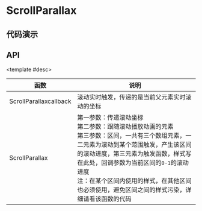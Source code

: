 <script setup>
  import ScrollParallax from './Components/ScrollParallax/index.vue'
</script>

# ScrollParallax

<ContainerBox title="介绍">
<template #desc>

类似`iPhone`官网滚动动画效果

原理：获取整个滚动盒子的高度，计算出鼠标滚完整个盒子的百分比，通过百分比来控制动画，
拓展了一下，可以设置某个区间，当滚动到这个区间，则开始计算这个区间的百分比，由此可控制这个区间的元素动画
</template>
</ContainerBox>

## 代码演示

<ContainerBox title="基础用法">
<template #desc>

在下面缓慢滚动

</template>
<div class="demoBox">
<ScrollParallax />
</div>

<ShowCode>
<template #codes>

```vue
<template>
  <div class="LibScrollParallax" ref="LibScrollParallax" @scroll="ScrollParallaxcallback">
    <div class="FollowBox" ref="FollowBox">
      <div class="sticky">
        <div class="a" ref="a"></div>
        <div class="b" ref="b"></div>
        <div class="c" ref="c">by alexgousheng</div>
        <div class="d" ref="d">Hello World!</div>
      </div>
    </div>
  </div>
</template>
<script setup lang="ts">
import { onMounted, ref } from 'vue';
import ScrollParallax from './ScrollParallax.js';

const a = ref();
const b = ref();
const c = ref();
const d = ref();

const ScrollParallaxcallback = (e: Event | number) => {
  let v: Event | number = 0;
  if (typeof e !== 'number') {
    v = (e.target as HTMLInputElement).scrollTop;
  }
  /* 名 */
  ScrollParallax(v, d.value, [
    [
      0,
      500,
      (v: number) => {
        return {
          opacity: v,
        };
      },
    ],
    [
      500,
      2000,
      (v: number) => {
        return {
          opacity: 1 - v,
        };
      },
    ],
  ]);
  /* 房间 */
  ScrollParallax(v, a.value, [
    /* 1000-1500：渐显 */
    [
      1000,
      1500,
      (v: number) => {
        return {
          opacity: v,
          transform: 'scale(4)',
          filter: '',
        };
      },
    ],
    /* 1500-2000：逐渐缩小到两倍大小 */
    [
      1500,
      2000,
      (v: number) => {
        return {
          transform: `scale(${4 - 2 * v})`,
          filter: '',
          opacity: 1,
        };
      },
    ],
    /* 2000-3000：逐渐缩小到两倍大小，并变得模糊 */
    [
      2000,
      3000,
      (v: number) => {
        return {
          transform: `scale(${2 - 1 * v})`,
          filter: `blur(${7.5 * v}px)`,
          opacity: 1,
        };
      },
    ],
    /* 3500-4000：逐渐缩小到两倍大小 */
    [
      3500,
      4000,
      (v: number) => {
        return {
          transform: `scale(1)`,
          filter: `blur(7.5px)`,
          opacity: 1 - v,
        };
      },
    ],
  ]);
  /* 书 */
  ScrollParallax(v, b.value, [
    [
      2000,
      3000,
      (v: number) => {
        return {
          transform: `translateY(${50 - 50 * v}%) scale(${2 - 1 * v})`,
          opacity: v,
        };
      },
    ],
    [
      3500,
      4000,
      (v: number) => {
        return {
          transform: '',
          opacity: `${1 - v}`,
        };
      },
    ],
  ]);

  /* 名 */
  ScrollParallax(v, c.value, [
    [
      4000,
      4250,
      (v: number) => {
        return {
          transform: `translateY(${100 - 100 * v}px)`,
          opacity: v,
        };
      },
    ],
  ]);
};

onMounted(() => {
  ScrollParallaxcallback(0); //初始化
});
</script>
<style scoped lang="less">
* {
  transition: all 0.25s ease-out;
}
*::-webkit-scrollbar {
  //display: none;
}
.LibScrollParallax {
  position: relative;
  @height: 50vh;
  width: 100%;
  height: @height;
  overscroll-behavior: contain;
  overflow: hidden auto;
  background-color: #1a1a1a;
  .FollowBox {
    width: 100%;
    height: calc(4250px + @height);
    .sticky {
      position: sticky;
      top: 0;
      width: 100%;
      height: @height;
      .a {
        position: absolute;
        width: 100%;
        height: 100%;
        background: url('./img/room.png') no-repeat center center;
        background-size: cover;
      }
      .b {
        position: absolute;
        width: 100%;
        height: 75%;
        bottom: 0;
        background: url('./img/book.png') no-repeat center center;
        background-size: cover;
      }
      .c,
      .d {
        position: absolute;
        font-size: 5vw;
        width: 100%;
        height: 100%;
        display: flex;
        justify-content: center;
        align-items: center;
        color: #fff;
      }
    }
  }
}
</style>
```

</template>
</ShowCode>
</ContainerBox>

## API

<ContainerBox title="methods">

<template #desc>

| 函数                   | 说明                                                                                                                                                                                                                                                                                                                                |
| ---------------------- | ----------------------------------------------------------------------------------------------------------------------------------------------------------------------------------------------------------------------------------------------------------------------------------------------------------------------------------- |
| ScrollParallaxcallback | 滚动实时触发，传递的是当前父元素实时滚动的坐标                                                                                                                                                                                                                                                                                      |
| ScrollParallax         | 第一参数：传递滚动坐标<br />第二参数：跟随滚动播放动画的元素<br />第三参数：区间，一共有三个数组元素，一二元素为滚动到某个范围触发，产生该区间的滚动进度，第三元素为触发函数，样式写在此处，回调参数为当前区间的`0-1`的滚动进度<br />注：在某个区间内使用的样式，在其他区间也必须使用，避免区间之间的样式污染，详细请看该函数的代码 |

</template>
</ContainerBox>

```

```
